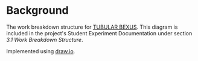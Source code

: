 # Background
The work breakdown structure for [TUBULAR BEXUS](https://rexusbexus.github.io/tubular/). This diagram is included in the project's Student Experiment Documentation under section _3.1 Work Breakdown Structure_.

Implemented using [draw.io](https://www.draw.io/).
